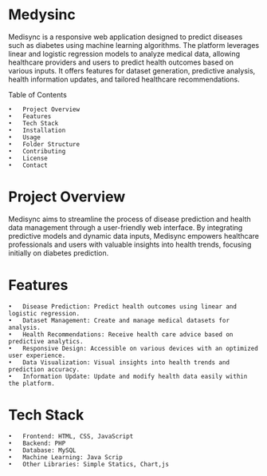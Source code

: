 # Medysinc

Medisync is a responsive web application designed to predict diseases such as diabetes using machine learning algorithms. The platform leverages linear and logistic regression models to analyze medical data, allowing healthcare providers and users to predict health outcomes based on various inputs. It offers features for dataset generation, predictive analysis, health information updates, and tailored healthcare recommendations.

Table of Contents

	•	Project Overview
	•	Features
	•	Tech Stack
	•	Installation
	•	Usage
	•	Folder Structure
	•	Contributing
	•	License
	•	Contact
 
# Project Overview

Medisync aims to streamline the process of disease prediction and health data management through a user-friendly web interface. By integrating predictive models and dynamic data inputs, Medisync empowers healthcare professionals and users with valuable insights into health trends, focusing initially on diabetes prediction.

# Features

	•	Disease Prediction: Predict health outcomes using linear and logistic regression.
	•	Dataset Management: Create and manage medical datasets for analysis.
	•	Health Recommendations: Receive health care advice based on predictive analytics.
	•	Responsive Design: Accessible on various devices with an optimized user experience.
	•	Data Visualization: Visual insights into health trends and prediction accuracy.
	•	Information Update: Update and modify health data easily within the platform.

# Tech Stack

	•	Frontend: HTML, CSS, JavaScript
	•	Backend: PHP
	•	Database: MySQL
	•	Machine Learning: Java Scrip
	•	Other Libraries: Simple Statics, Chart,js
